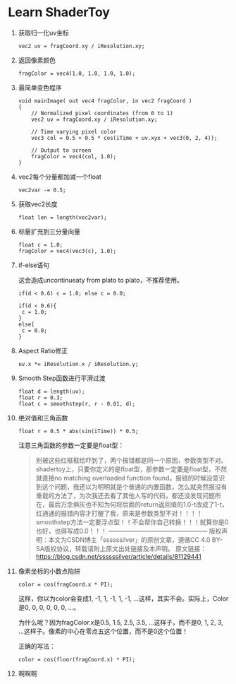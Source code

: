 # Learn ShaderToy

1. 获取归一化uv坐标

   ```
   vec2 uv = fragCoord.xy / iResolution.xy;
   ```

   

2. 返回像素颜色

   ```
   fragColor = vec4(1.0, 1.0, 1.0, 1.0);
   ```

   

3. 最简单变色程序

   ```
   void mainImage( out vec4 fragColor, in vec2 fragCoord )
   {
       // Normalized pixel coordinates (from 0 to 1)
       vec2 uv = fragCoord.xy / iResolution.xy;
   
       // Time varying pixel color
       vec3 col = 0.5 + 0.5 * cos(iTime + uv.xyx + vec3(0, 2, 4));
   
       // Output to screen
       fragColor = vec4(col, 1.0);
   }
   ```

   

4. vec2每个分量都加减一个float

   ```
   vec2var -= 0.5;
   ```

   

5. 获取vec2长度

   ```
   float len = length(vec2var);
   ```

   

6. 标量扩充到三分量向量

   ```
   float c = 1.0;
   fragColor = vec4(vec3(c), 1.0);
   ```

   

7. if-else语句

   这会造成uncontinueaty from plato to plato，不推荐使用。

   ```
   if(d < 0.6) c = 1.0; else c = 0.0;
   ```

   ```
   if(d < 0.6){
   	c = 1.0;
   }
   else{
   	c = 0.0;
   }
   ```

   

8. Aspect Ratio修正

   ```
   uv.x *= iResolution.x / iResolution.y;
   ```

   

9. Smooth Step函数进行平滑过渡

   ```
   float d = length(uv);
   float r = 0.3;
   float c = smoothstep(r, r - 0.01, d);
   ```

   

10. 绝对值和三角函数

    ```
    float r = 0.5 * abs(sin(iTime)) * 0.5;
    ```

    注意三角函数的参数一定要是float型：

    > 别被这些红框框给吓到了，两个报错都是同一个原因，参数类型不对。shadertoy上，只要你定义的是float型，那参数一定要是float型，不然就直接no matching overloaded function found。报错的时候没意识到这个问题，我还以为明明就是个普通的内置函数，怎么就突然报没有重载的方法了，为次我还去看了其他人写的代码，都还没发现问题所在，最后万念俱灰也不知为何将后面的return返回值的1.0-t改成了1-t，红通通的报错内容才打醒了我，原来是参数类型不对！！！！smoothstep方法一定要浮点型！！不会帮你自己转换！！！就算你是0也好，也得写成0.0！！！
    > ————————————————
    > 版权声明：本文为CSDN博主「ssssssilver」的原创文章，遵循CC 4.0 BY-SA版权协议，转载请附上原文出处链接及本声明。
    > 原文链接：https://blog.csdn.net/ssssssilver/article/details/81129441

    

11. 像素坐标的小数点陷阱

    ```
    color = cos(fragCoord.x * PI);
    ```

    这样，你以为color会变成1, -1, 1, -1, 1, -1, ...这样，其实不会。实际上，Color是0, 0, 0, 0, 0, 0, ...。

    为什么呢？因为fragColor.x是0.5, 1.5, 2.5, 3.5, ...这样子，而不是0, 1, 2, 3, ...这样子。像素的中心在零点五这个位置，而不是0这个位置！

    正确的写法：

    ```
    color = cos(floor(fragCoord.x) * PI);
    ```

    

12. 啊啊啊
